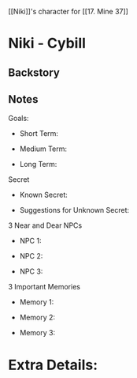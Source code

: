 [[Niki]]'s character for [[17. Mine 37]]

# Niki - Cybill

## Backstory

  

## Notes

Goals:

- Short Term: 
    
- Medium Term:
    
- Long Term: 
    

  

Secret

- Known Secret: 
    
- Suggestions for Unknown Secret: 
    

  

3 Near and Dear NPCs

- NPC 1: 
    
- NPC 2: 
    
- NPC 3:
    

  

3 Important Memories

- Memory 1: 
    
- Memory 2: 
    
- Memory 3: 
    

  

# Extra Details: